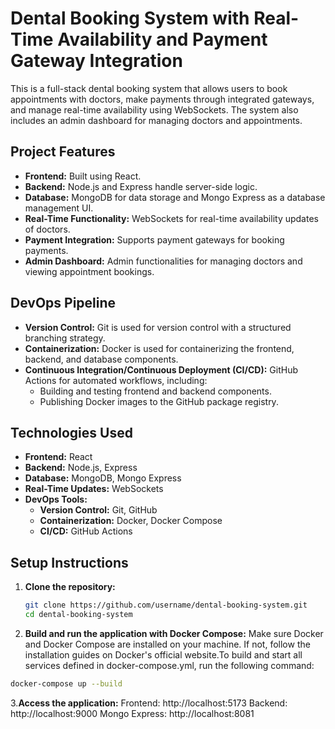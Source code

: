 # Dental Booking System with Real-Time Availability and Payment Gateway Integration

This is a full-stack dental booking system that allows users to book appointments with doctors, make payments through integrated gateways, and manage real-time availability using WebSockets. The system also includes an admin dashboard for managing doctors and appointments.

## Project Features

- **Frontend:** Built using React.
- **Backend:** Node.js and Express handle server-side logic.
- **Database:** MongoDB for data storage and Mongo Express as a database management UI.
- **Real-Time Functionality:** WebSockets for real-time availability updates of doctors.
- **Payment Integration:** Supports payment gateways for booking payments.
- **Admin Dashboard:** Admin functionalities for managing doctors and viewing appointment bookings.

## DevOps Pipeline

- **Version Control:** Git is used for version control with a structured branching strategy.
- **Containerization:** Docker is used for containerizing the frontend, backend, and database components.
- **Continuous Integration/Continuous Deployment (CI/CD):** GitHub Actions for automated workflows, including:
  - Building and testing frontend and backend components.
  - Publishing Docker images to the GitHub package registry.

## Technologies Used

- **Frontend:** React
- **Backend:** Node.js, Express
- **Database:** MongoDB, Mongo Express
- **Real-Time Updates:** WebSockets
- **DevOps Tools:**
  - **Version Control:** Git, GitHub
  - **Containerization:** Docker, Docker Compose
  - **CI/CD:** GitHub Actions

## Setup Instructions

1. **Clone the repository:**
   ```bash
   git clone https://github.com/username/dental-booking-system.git
   cd dental-booking-system
2. **Build and run the application with Docker Compose:**
  Make sure Docker and Docker Compose are installed on your machine. If not, follow the installation guides on Docker's official website.To build and start all services defined in docker-compose.yml, run the following command:
```bash
docker-compose up --build
```
3.**Access the application:**
Frontend: http://localhost:5173
Backend: http://localhost:9000
Mongo Express: http://localhost:8081



